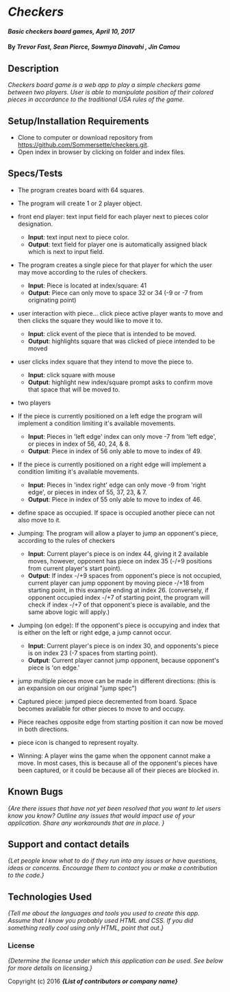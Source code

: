 # _Checkers_

#### _Basic checkers board games, April 10, 2017_

#### By _**Trevor Fast, Sean Pierce, Sowmya Dinavahi , Jin Camou**_

## Description

_Checkers board game is a web app to play a simple checkers game between two players. User is able to manipulate position of their colored pieces in accordance to the traditional USA rules of the game._

## Setup/Installation Requirements

* Clone to computer or download repository from https://github.com/Sommersette/checkers.git.
* Open index in browser by clicking on folder and index files.


## Specs/Tests
* The program creates board with 64 squares.
* The program will create 1 or 2 player object.
* front end player: text input field for each player next to pieces color designation.
   * **Input**: text input next to piece color.
    * **Output**: text field for player one is automatically assigned black which is next to input field.
* The program creates a single piece for that player for which the user may move according to the rules of checkers.
   * **Input**: Piece is located at index/square: 41
   * **Output**: Piece can only move to space 32 or 34 (-9 or -7 from originating point)

* user interaction with piece... click piece active player wants to move and then clicks the square they would like to move it to.
   * **Input**: click event of the piece that is intended to be moved.
    * **Output**: highlights square that was clicked of piece intended to be moved
* user clicks index square that they intend to move the piece to.
   * **Input**: click square with mouse
   * **Output**: highlight new index/square prompt asks to confirm move that space that will be moved to.
<!-- * Potential moves: The program will highlight all of a players potential moves for their selected piece. -->
* two players
* If the piece is currently positioned on a left edge the program will implement a condition limiting it's available movements.
    * **Input**: Pieces in 'left edge' index can only move -7 from 'left edge', or pieces in index of 56, 40, 24, & 8.
    * **Output**: Piece in index of 56 only able to move to index of 49.
* If the piece is currently positioned on a right edge will implement a condition limiting it's available movements.
    * **Input**: Pieces in 'index right' edge can only move -9 from 'right edge', or pieces in index of 55, 37, 23, & 7.
    * **Output**: Piece in index of 55 only able to move to index of 46.
* define space as occupied. If space is occupied another piece can not also move to it.
* Jumping: The program will allow a player to jump an opponent's piece, according to the rules of checkers
  * **Input**: Current player's piece is on index 44, giving it 2 available moves, however, opponent has piece on index 35 (-/+9 positions from current player's start point).
  * **Output**: If index -/+9 spaces from opponent's piece is not occupied, current player can jump opponent by moving piece -/+18 from starting point, in this example ending at index 26.
  (conversely, if opponent occupied index -/+7 of starting point, the program will check if index -/+7 of that opponent's piece is available, and the same above logic will apply.)
* Jumping (on edge): If the opponent's piece is occupying and index that is either on the left or right edge, a jump cannot occur.
  * **Input**: Current player's piece is on index 30, and opponents's piece is on index 23 (-7 spaces from starting point).
  * **Output**: Current player cannot jump opponent, because opponent's piece is 'on edge.'

* jump multiple pieces move can be made in different directions: (this is an expansion on our original "jump spec")
* Captured piece: jumped piece decremented from board. Space becomes available for other pieces to move to and occupy.
* Piece reaches opposite edge from starting position it can now be moved in both directions.
* piece icon is changed to represent royalty.
* Winning: A player wins the game when the opponent cannot make a move. In most cases, this is because all of the opponent's pieces have been captured, or it could be because all of their pieces are blocked in.



## Known Bugs

_{Are there issues that have not yet been resolved that you want to let users know you know?  Outline any issues that would impact use of your application.  Share any workarounds that are in place. }_

## Support and contact details

_{Let people know what to do if they run into any issues or have questions, ideas or concerns.  Encourage them to contact you or make a contribution to the code.}_

## Technologies Used

_{Tell me about the languages and tools you used to create this app. Assume that I know you probably used HTML and CSS. If you did something really cool using only HTML, point that out.}_

### License

*{Determine the license under which this application can be used.  See below for more details on licensing.}*

Copyright (c) 2016 **_{List of contributors or company name}_**
